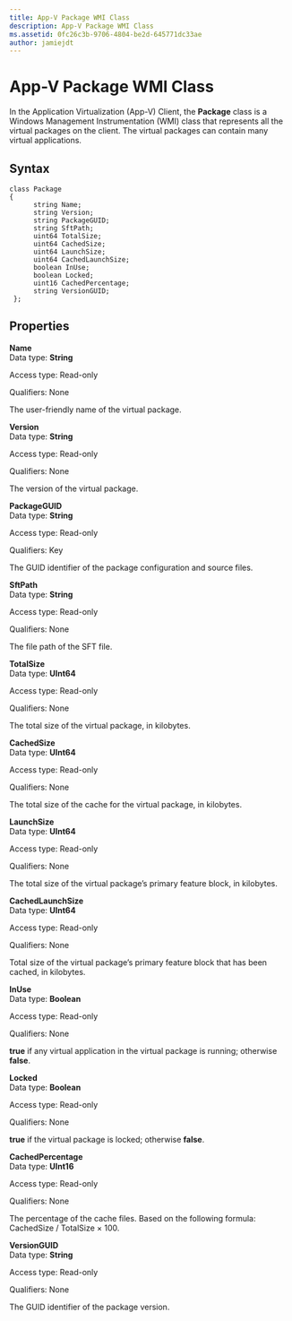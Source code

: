 ```yaml
---
title: App-V Package WMI Class
description: App-V Package WMI Class
ms.assetid: 0fc26c3b-9706-4804-be2d-645771dc33ae
author: jamiejdt
---
```


# App-V Package WMI Class


In the Application Virtualization (App-V) Client, the **Package** class is a Windows Management Instrumentation (WMI) class that represents all the virtual packages on the client. The virtual packages can contain many virtual applications.

## Syntax


``` syntax
class Package
{
      string Name;
      string Version;
      string PackageGUID;
      string SftPath;
      uint64 TotalSize;
      uint64 CachedSize;
      uint64 LaunchSize;
      uint64 CachedLaunchSize;
      boolean InUse;
      boolean Locked;
      uint16 CachedPercentage;
      string VersionGUID;
 };
```

## Properties


<a href="" id="name"></a>**Name**  
Data type: **String**

Access type: Read-only

Qualifiers: None

The user-friendly name of the virtual package.

<a href="" id="version"></a>**Version**  
Data type: **String**

Access type: Read-only

Qualifiers: None

The version of the virtual package.

<a href="" id="packageguid"></a>**PackageGUID**  
Data type: **String**

Access type: Read-only

Qualifiers: Key

The GUID identifier of the package configuration and source files.

<a href="" id="sftpath"></a>**SftPath**  
Data type: **String**

Access type: Read-only

Qualifiers: None

The file path of the SFT file.

<a href="" id="totalsize"></a>**TotalSize**  
Data type: **UInt64**

Access type: Read-only

Qualifiers: None

The total size of the virtual package, in kilobytes.

<a href="" id="cachedsize"></a>**CachedSize**  
Data type: **UInt64**

Access type: Read-only

Qualifiers: None

The total size of the cache for the virtual package, in kilobytes.

<a href="" id="launchsize"></a>**LaunchSize**  
Data type: **UInt64**

Access type: Read-only

Qualifiers: None

The total size of the virtual package’s primary feature block, in kilobytes.

<a href="" id="cachedlaunchsize"></a>**CachedLaunchSize**  
Data type: **UInt64**

Access type: Read-only

Qualifiers: None

Total size of the virtual package’s primary feature block that has been cached, in kilobytes.

<a href="" id="inuse"></a>**InUse**  
Data type: **Boolean**

Access type: Read-only

Qualifiers: None

**true** if any virtual application in the virtual package is running; otherwise **false**.

<a href="" id="locked"></a>**Locked**  
Data type: **Boolean**

Access type: Read-only

Qualifiers: None

**true** if the virtual package is locked; otherwise **false**.

<a href="" id="cachedpercentage"></a>**CachedPercentage**  
Data type: **UInt16**

Access type: Read-only

Qualifiers: None

The percentage of the cache files. Based on the following formula: CachedSize / TotalSize × 100.

<a href="" id="versionguid"></a>**VersionGUID**  
Data type: **String**

Access type: Read-only

Qualifiers: None

The GUID identifier of the package version.

 

 





